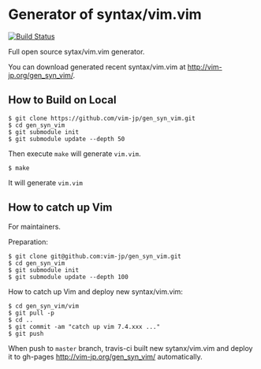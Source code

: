 # Generator of syntax/vim.vim

[![Build Status](https://travis-ci.org/vim-jp/gen_syn_vim.svg?branch=master)](https://travis-ci.org/vim-jp/gen_syn_vim)

Full open source sytax/vim.vim generator.

You can download generated recent syntax/vim.vim at <http://vim-jp.org/gen_syn_vim/>.

## How to Build on Local

    $ git clone https://github.com/vim-jp/gen_syn_vim.git
    $ cd gen_syn_vim
    $ git submodule init
    $ git submodule update --depth 50

Then execute `make` will generate `vim.vim`.

    $ make

It will generate `vim.vim`

## How to catch up Vim

For maintainers.

Preparation:

    $ git clone git@github.com:vim-jp/gen_syn_vim.git
    $ cd gen_syn_vim
    $ git submodule init
    $ git submodule update --depth 100

How to catch up Vim and deploy new syntax/vim.vim:

    $ cd gen_syn_vim/vim
    $ git pull -p
    $ cd ..
    $ git commit -am "catch up vim 7.4.xxx ..."
    $ git push

When push to `master` branch, travis-ci built new sytanx/vim.vim and deploy it
to gh-pages <http://vim-jp.org/gen_syn_vim/> automatically.
